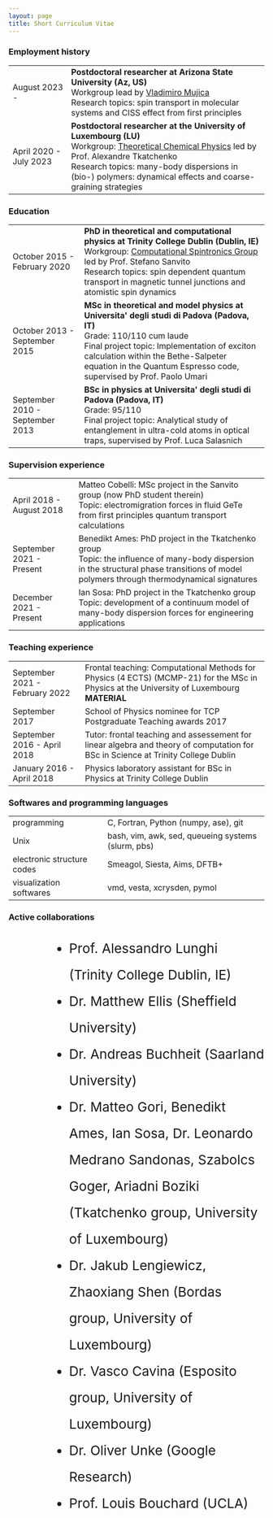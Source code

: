 ```yaml
---
layout: page
title: Short Curriculum Vitae
---
```

<div>
<h3 style='text-transform: none;'> Employment history </h3>
</div>

<table>
    <tr>
        <td class="cv-date"> 
        August 2023 -  
        </td>
        <td class="cv-entry"> 
            <strong>Postdoctoral researcher at Arizona State University (Az, US)</strong><br> 
            <span class="cv-keyword">Workgroup</span> lead by <a href="https://search.asu.edu/profile/1470534" class="cv-link">Vladimiro Mujica</a> <br>
            <span class="cv-keyword">Research topics:</span> spin transport in molecular systems and CISS effect from first principles
        </td>
    </tr>
    <tr>
        <td class="cv-date"> 
            April 2020 - July 2023 
        </td>
        <td class="cv-entry"> 
            <b>Postdoctoral researcher at the University of Luxembourg (LU)</b><br>
            <span class="cv-keyword">Workgroup:</span> <a href="https://www.tcpunilu.com/" class="cv-link">Theoretical Chemical Physics</a> led by Prof. Alexandre Tkatchenko<br>
            <span class="cv-keyword">Research topics:</span> many-body dispersions in (bio-) polymers: dynamical effects and coarse-graining strategies 
        </td>
    </tr>
</table>

<div>
    <h3 style='text-transform: none;'> Education </h3>
</div>

<table>
    <tr>
        <td class="cv-date"> 
            October 2015 - February 2020 
        </td>
        <td class="cv-entry">
            <b>PhD in theoretical and computational physics at Trinity College Dublin (Dublin, IE) </b><br>
            <span class="cv-keyword">Workgroup:</span> <a href="https://www.spincomp.com/" class="cv-link">Computational Spintronics Group</a> led by Prof. Stefano Sanvito<br>
            <span class="cv-keyword">Research topics:</span> spin dependent quantum transport in magnetic tunnel junctions and atomistic spin dynamics
        </td>
    </tr>
    <tr>
        <td class='cv-date'>
        October 2013 - September 2015 
        </td>
        <td class='cv-entry'>
            <b>MSc in theoretical and model physics at Universita' degli studi di Padova (Padova, IT)</b><br>
            <span class="cv-keyword">Grade:</span> 110/110 cum laude <br>
            <span class="cv-keyword">Final project topic:</span> Implementation of exciton calculation within the Bethe-Salpeter equation in the Quantum Espresso code, supervised by Prof. Paolo Umari
        </td>
    </tr>
    <tr>
        <td class='cv-date'>
            September 2010 - September 2013 
        </td>
        <td class='cv-entry'>
            <b>BSc in physics at Universita' degli studi di Padova (Padova, IT)</b><br>
            <span class="cv-keyword">Grade:</span> 95/110<br>
            <span class="cv-keyword">Final project topic:</span> Analytical study of entanglement in ultra-cold atoms in optical traps, supervised by Prof. Luca Salasnich 
        </td>
    </tr>
</table>

<h3 style='text-transform: none;'> Supervision experience </h3>

<table>
    <tr>
        <td class='cv-date'>
            April 2018 - August 2018
        </td>
        <td class='cv-entry'>
            Matteo Cobelli: MSc project in the Sanvito group (now PhD student therein)<br>
            <span class="cv-keyword">Topic:</span> electromigration forces in fluid GeTe from first principles quantum transport calculations
        </td>
    </tr>
    <tr>
        <td class='cv-date'>
            September 2021 - Present
        </td>
        <td class='cv-entry'>
            Benedikt Ames: PhD project in the Tkatchenko group<br>
            <span class="cv-keyword">Topic:</span> the influence of many-body dispersion in the structural phase transitions of model polymers through thermodynamical signatures 
        </td>
    </tr>
        <tr>
        <td class='cv-date'>
            December 2021 - Present
        </td>
        <td class='cv-entry'>
            Ian Sosa: PhD project in the Tkatchenko group<br>
            <span class="cv-keyword">Topic:</span> development of a continuum model of many-body dispersion forces for engineering applications
        </td>
    </tr>
</table>

<h3 style='text-transform: none;'>Teaching experience </h3>

<table>
    <tr>
        <td class='cv-date'>
            September 2021 - February 2022
        </td>
        <td class='cv-entry'>
            Frontal teaching: Computational Methods for Physics (4 ECTS) (MCMP-21) for the MSc in Physics at the University of Luxembourg <b>MATERIAL</b>
        </td>
    </tr>
    <tr>
         <td class='cv-date'>
            September 2017
        </td>
        <td class='cv-entry'>
	    School of Physics nominee for TCP Postgraduate Teaching awards 2017
        </td>   
    </tr>
    <tr>
         <td class='cv-date'>
            September 2016 - April 2018
        </td>
        <td class='cv-entry'>
            Tutor: frontal teaching and assessement  for linear algebra and theory of computation for BSc in Science at Trinity College Dublin
        </td>   
    </tr>
        <tr>
         <td class='cv-date'>
            January 2016 - April 2018
        </td>
        <td class='cv-entry'>
            Physics laboratory assistant for BSc in Physics at Trinity College Dublin
        </td>   
    </tr>
</table>

<h3 style='text-transform:none;'>Softwares and programming languages</h3>

<table>
    <tr>
        <td class='cv-date'>
            programming
        </td>
        <td class='cv-entry'>
            C, Fortran, Python (numpy, ase), git
        </td>
    </tr>
    <tr>
            <td class='cv-date'>
            Unix
        </td>
        <td class='cv-entry'>
            bash, vim, awk, sed, queueing systems (slurm, pbs)
        </td>
    </tr>
    <tr>
        <td class='cv-date'>
            electronic structure codes
        </td>
        <td class='cv-entry'>
            Smeagol, Siesta, Aims, DFTB+
        </td>
    </tr>
    <tr>
        <td class='cv-date'>
            visualization softwares
        </td>
        <td class='cv-entry'>
            vmd, vesta, xcrysden, pymol
        </td>
    </tr>
</table>

<h3 style='text-transform: none;'>Active collaborations </h3>

<ul style="line-height: 2; margin-left: 75px;font-size:26;">
<li> Prof. Alessandro Lunghi (Trinity College Dublin, IE) </li>
<li> Dr. Matthew Ellis (Sheffield University) </li>
<li> Dr. Andreas Buchheit (Saarland University) </li>
<li> Dr. Matteo Gori, Benedikt Ames, Ian Sosa, Dr. Leonardo Medrano Sandonas, Szabolcs Goger, Ariadni Boziki (Tkatchenko group, University of Luxembourg) </li>
<li> Dr. Jakub Lengiewicz, Zhaoxiang Shen (Bordas group, University of Luxembourg)</li>
<li> Dr. Vasco Cavina (Esposito group, University of Luxembourg) </li>
<li> Dr. Oliver Unke (Google Research) </li>
<li> Prof. Louis Bouchard (UCLA) </li>
</ul>
